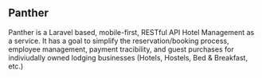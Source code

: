 ## Panther

Panther is a Laravel based, mobile-first, RESTful API Hotel Management as a service. It has a goal to simplify the reservation/booking process, employee management, payment tracibility, and guest purchases for indiviudally owned lodging businesses (Hotels, Hostels, Bed & Breakfast, etc.)